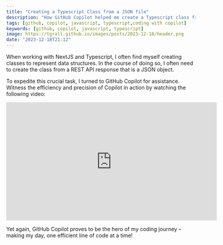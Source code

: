 ```yaml
---
title: "Creating a Typescript Class from a JSON file"
description: "How GitHub Copilot helped me create a Typescript class from a JSON file"
tags: [github, copilot, javascript, typescript,coding with copilot]
keywords: [github, copilot, javascript, typescript]
image: https://tgrall.github.io/images/posts/2023-12-18/header.png
date: "2023-12-18T21:12"
---
```



When working with NextJS and Typescript, I often find myself creating classes to represent data structures. In the course of doing so, I often need to create the class from a REST API response that is a JSON object.

To expedite this crucial task, I turned to GitHub Copilot for assistance. Witness the efficiency and precision of Copilot in action by watching the following video:

<iframe width="560" height="315" src="https://www.youtube.com/embed/aQa3hjxkhzo?si=s1OSBQOcLbJLrRjq" title="YouTube video player" frameborder="0" allow="accelerometer; autoplay; clipboard-write; encrypted-media; gyroscope; picture-in-picture; web-share" allowfullscreen></iframe>

Yet again, GitHub Copilot proves to be the hero of my coding journey – making my day, one efficient line of code at a time!



